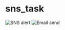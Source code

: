 # sns_task



![SNS alert](sns_task\img\sns_alert.jpeg "SNS alert")
![Email send](sns_task\img\sns_email_send.jpeg "Email sent")



